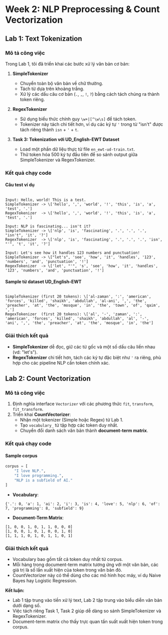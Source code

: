 # Week 2: NLP Preprocessing & Count Vectorization

## Lab 1: Text Tokenization

### Mô tả công việc
Trong Lab 1, tôi đã triển khai các bước xử lý văn bản cơ bản:

1. **SimpleTokenizer**  
   - Chuyển toàn bộ văn bản về chữ thường.  
   - Tách từ dựa trên khoảng trắng.  
   - Xử lý các dấu câu cơ bản (`.`, `,`, `!`, `?`) bằng cách tách chúng ra thành token riêng.  

2. **RegexTokenizer**  
   - Sử dụng biểu thức chính quy `\w+|[^\w\s]` để tách token.  
   - Tokenizer này tách chi tiết hơn, ví dụ các ký tự `'` trong từ "isn't" được tách riêng thành `isn` + `'` + `t`.  

3. **Task 3: Tokenization với UD_English-EWT Dataset**  
   - Load một phần dữ liệu thực từ file `en_ewt-ud-train.txt`.  
   - Thử token hóa 500 ký tự đầu tiên để so sánh output giữa SimpleTokenizer và RegexTokenizer.

### Kết quả chạy code

#### Câu test ví dụ
```

Input: Hello, world! This is a test.
SimpleTokenizer -> \['hello', ',', 'world', '!', 'this', 'is', 'a', 'test', '.']
RegexTokenizer  -> \['hello', ',', 'world', '!', 'this', 'is', 'a', 'test', '.']

Input: NLP is fascinating... isn't it?
SimpleTokenizer -> \['nlp', 'is', 'fascinating', '.', '.', '.', "isn't", 'it', '?']
RegexTokenizer  -> \['nlp', 'is', 'fascinating', '.', '.', '.', 'isn', "'", 't', 'it', '?']

Input: Let's see how it handles 123 numbers and punctuation!
SimpleTokenizer -> \["let's", 'see', 'how', 'it', 'handles', '123', 'numbers', 'and', 'punctuation', '!']
RegexTokenizer  -> \['let', "'", 's', 'see', 'how', 'it', 'handles', '123', 'numbers', 'and', 'punctuation', '!']

```

#### Sample từ dataset UD_English-EWT
```

SimpleTokenizer (first 20 tokens): \['al-zaman', ':', 'american', 'forces', 'killed', 'shaikh', 'abdullah', 'al-ani', ',', 'the', 'preacher', 'at', 'the', 'mosque', 'in', 'the', 'town', 'of', 'qaim', ',']
RegexTokenizer  (first 20 tokens): \['al', '-', 'zaman', ':', 'american', 'forces', 'killed', 'shaikh', 'abdullah', 'al', '-', 'ani', ',', 'the', 'preacher', 'at', 'the', 'mosque', 'in', 'the']

````

### Giải thích kết quả
- **SimpleTokenizer** dễ đọc, giữ các từ gốc và một số dấu câu liền nhau (vd: "let's").  
- **RegexTokenizer** chi tiết hơn, tách các ký tự đặc biệt như `'` ra riêng, phù hợp cho các pipeline NLP cần token chính xác.


## Lab 2: Count Vectorization

### Mô tả công việc
1. Định nghĩa interface `Vectorizer` với các phương thức `fit`, `transform`, `fit_transform`.  
2. Triển khai **CountVectorizer**:
   - Nhận một tokenizer (Simple hoặc Regex) từ Lab 1.  
   - Tạo `vocabulary_` từ tập hợp các token duy nhất.  
   - Chuyển đổi danh sách văn bản thành **document-term matrix**.

### Kết quả chạy code

#### Sample corpus
```python
corpus = [
    "I love NLP.",
    "I love programming.",
    "NLP is a subfield of AI."
]
````

* **Vocabulary**:

```
{'.': 0, 'a': 1, 'ai': 2, 'i': 3, 'is': 4, 'love': 5, 'nlp': 6, 'of': 7, 'programming': 8, 'subfield': 9}
```

* **Document-Term Matrix**:

```
[1, 0, 0, 1, 0, 1, 1, 0, 0, 0]
[1, 0, 0, 1, 0, 1, 0, 0, 1, 0]
[1, 1, 1, 0, 1, 0, 1, 1, 0, 1]
```

### Giải thích kết quả

* Vocabulary bao gồm tất cả token duy nhất từ corpus.
* Mỗi hàng trong document-term matrix tương ứng với một văn bản, các giá trị là số lần xuất hiện của token trong văn bản đó.
* CountVectorizer này có thể dùng cho các mô hình học máy, ví dụ Naive Bayes hay Logistic Regression.

**Kết luận:**

* Lab 1 tập trung vào tiền xử lý text, Lab 2 tập trung vào biểu diễn văn bản dưới dạng số.
* Việc tách riêng Task 1, Task 2 giúp dễ dàng so sánh SimpleTokenizer và RegexTokenizer.
* Document-term matrix cho thấy trực quan tần suất xuất hiện token trong corpus.
